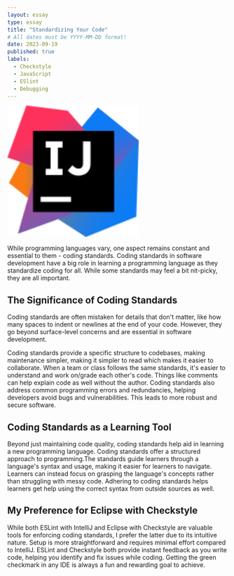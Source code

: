 ```yaml
---
layout: essay
type: essay
title: "Standardizing Your Code"
# All dates must be YYYY-MM-DD format!
date: 2023-09-19
published: true
labels:
  - Checkstyle
  - JavaScript
  - ESlint
  - Debugging
---
```


<img width="300px" class="rounded float-start pe-4" src="img/IntelliJ_IDEA_Icon.png">

While programming languages vary, one aspect remains constant and essential to them - coding standards. Coding standards in software development have a big role in learning a programming language as they standardize coding for all. While some standards may feel a bit nit-picky, they are all important.

## The Significance of Coding Standards

Coding standards are often mistaken for details that don't matter, like how many spaces to indent or newlines at the end of your code. However, they go beyond surface-level concerns and are essential in software development.

Coding standards provide a specific structure to codebases, making maintenance simpler, making it simpler to read which makes it easier to collaborate. When a team or class follows the same standards, it's easier to understand and work on/grade each other's code. Things like comments can help explain code as well without the author. Coding standards also address common programming errors and redundancies, helping developers avoid bugs and vulnerabilities. This leads to more robust and secure software.

## Coding Standards as a Learning Tool

Beyond just maintaining code quality, coding standards help aid in learning a new programming language. Coding standards offer a structured approach to programming.The standards guide learners through a language's syntax and usage, making it easier for learners to navigate. Learners can instead focus on grasping the language's concepts rather than struggling with messy code. Adhering to coding standards helps learners get help using the correct syntax from outside sources as well.

## My Preference for Eclipse with Checkstyle

While both ESLint with IntelliJ and Eclipse with Checkstyle are valuable tools for enforcing coding standards, I prefer the latter due to its intuitive nature. Setup is more straightforward and requires minimal effort compared to IntelliJ. ESLint and Checkstyle both provide instant feedback as you write code, helping you identify and fix issues while coding. Getting the green checkmark in any IDE is always a fun and rewarding goal to achieve.



